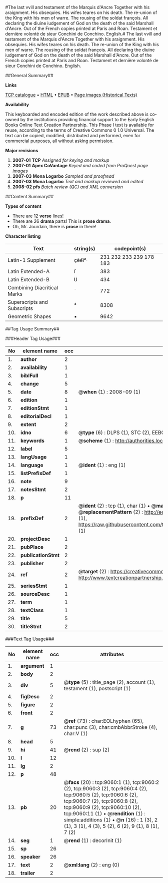 #The last vvill and testament of the Marquis d'Ancre Together with his araignment. His obsequies. His wifes teares on his death. The re-union of the King with his men of warre. The rousing of the soldat françois. All declaring the diuine iudgement of God on the death of the said Marshall d'Ancre. Out of the French copies printed at Paris and Roan. Testament et dernière volonté de sieur Conchini de Conchino. English.#
The last vvill and testament of the Marquis d'Ancre Together with his araignment. His obsequies. His wifes teares on his death. The re-union of the King with his men of warre. The rousing of the soldat françois. All declaring the diuine iudgement of God on the death of the said Marshall d'Ancre. Out of the French copies printed at Paris and Roan.
Testament et dernière volonté de sieur Conchini de Conchino. English.

##General Summary##

**Links**

[TCP catalogue](http://www.ota.ox.ac.uk/tcp/)  • 
[HTML](http://tei.it.ox.ac.uk/tcp/Texts-HTML/free/A69/A69135.html)  • 
[EPUB](http://tei.it.ox.ac.uk/tcp/Texts-EPUB/free/A69/A69135.epub) • 
[Page images (Historical Texts)](https://data.historicaltexts.jisc.ac.uk/view?pubId=eebo-99844264e&pageId=eebo-99844264e-9060-1)

**Availability**

This keyboarded and encoded edition of the
	       work described above is co-owned by the institutions
	       providing financial support to the Early English Books
	       Online Text Creation Partnership. This Phase I text is
	       available for reuse, according to the terms of Creative
	       Commons 0 1.0 Universal. The text can be copied,
	       modified, distributed and performed, even for
	       commercial purposes, all without asking permission.

**Major revisions**

1. __2007-01__ __TCP__ *Assigned for keying and markup*
1. __2007-01__ __Apex CoVantage__ *Keyed and coded from ProQuest page images*
1. __2007-03__ __Mona Logarbo__ *Sampled and proofread*
1. __2007-03__ __Mona Logarbo__ *Text and markup reviewed and edited*
1. __2008-02__ __pfs__ *Batch review (QC) and XML conversion*

##Content Summary##

**Types of content**

  * There are 12 **verse** lines!
  * There are 26 **drama** parts! This is **prose drama**.
  * Oh, Mr. Jourdain, there is **prose** in there!

**Character listing**


|Text|string(s)|codepoint(s)|
|---|---|---|
|Latin-1 Supplement|çèéï²·|231 232 233 239 178 183|
|Latin Extended-A|ſ|383|
|Latin Extended-B|Ʋ|434|
|Combining             Diacritical Marks|̄|772|
|Superscripts             and Subscripts|⁴|8308|
|Geometric Shapes|▪|9642|

##Tag Usage Summary##

###Header Tag Usage###

|No|element name|occ|attributes|
|---|---|---|---|
|1.|__author__|2||
|2.|__availability__|1||
|3.|__biblFull__|1||
|4.|__change__|5||
|5.|__date__|8| @__when__ (1) : 2008-09 (1)|
|6.|__edition__|1||
|7.|__editionStmt__|1||
|8.|__editorialDecl__|1||
|9.|__extent__|2||
|10.|__idno__|6| @__type__ (6) : DLPS (1), STC (2), EEBO-CITATION (1), PROQUEST (1), VID (1)|
|11.|__keywords__|1| @__scheme__ (1) : http://authorities.loc.gov/ (1)|
|12.|__label__|5||
|13.|__langUsage__|1||
|14.|__language__|1| @__ident__ (1) : eng (1)|
|15.|__listPrefixDef__|1||
|16.|__note__|9||
|17.|__notesStmt__|2||
|18.|__p__|11||
|19.|__prefixDef__|2| @__ident__ (2) : tcp (1), char (1)  •  @__matchPattern__ (2) : ([0-9\-]+):([0-9IVX]+) (1), (.+) (1)  •  @__replacementPattern__ (2) : http://eebo.chadwyck.com/downloadtiff?vid=$1&page=$2 (1), https://raw.githubusercontent.com/textcreationpartnership/Texts/master/tcpchars.xml#$1 (1)|
|20.|__projectDesc__|1||
|21.|__pubPlace__|2||
|22.|__publicationStmt__|2||
|23.|__publisher__|2||
|24.|__ref__|2| @__target__ (2) : https://creativecommons.org/publicdomain/zero/1.0/ (1), http://www.textcreationpartnership.org/docs/. (1)|
|25.|__seriesStmt__|1||
|26.|__sourceDesc__|1||
|27.|__term__|1||
|28.|__textClass__|1||
|29.|__title__|5||
|30.|__titleStmt__|2||


###Text Tag Usage###

|No|element name|occ|attributes|
|---|---|---|---|
|1.|__argument__|1||
|2.|__body__|2||
|3.|__div__|5| @__type__ (5) : title_page (2), account (1), testament (1), postscript (1)|
|4.|__figDesc__|2||
|5.|__figure__|2||
|6.|__front__|2||
|7.|__g__|73| @__ref__ (73) : char:EOLhyphen (65), char:punc (3), char:cmbAbbrStroke (4), char:V (1)|
|8.|__head__|5||
|9.|__hi__|41| @__rend__ (2) : sup (2)|
|10.|__l__|12||
|11.|__lg__|2||
|12.|__p__|48||
|13.|__pb__|20| @__facs__ (20) : tcp:9060:1 (1), tcp:9060:2 (2), tcp:9060:3 (2), tcp:9060:4 (2), tcp:9060:5 (2), tcp:9060:6 (2), tcp:9060:7 (2), tcp:9060:8 (2), tcp:9060:9 (2), tcp:9060:10 (2), tcp:9060:11 (1)  •  @__rendition__ (1) : simple:additions (1)  •  @__n__ (16) : 1 (3), 2 (1), 3 (1), 4 (3), 5 (2), 6 (2), 9 (1), 8 (1), 7 (2)|
|14.|__seg__|1| @__rend__ (1) : decorInit (1)|
|15.|__sp__|26||
|16.|__speaker__|26||
|17.|__text__|2| @__xml:lang__ (2) : eng (0)|
|18.|__trailer__|2||
